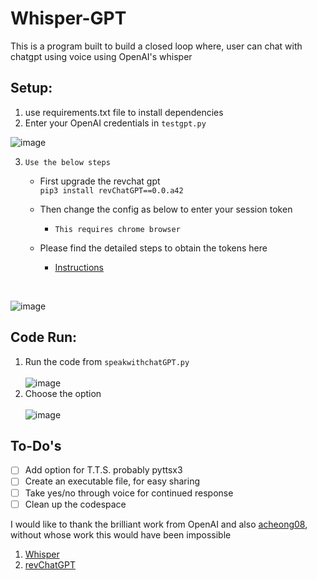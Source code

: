 # Whisper-GPT
This is a program built to build a closed loop where, user can chat with chatgpt using voice using OpenAI's whisper <br>

## Setup:

1) use requirements.txt file to install dependencies
2) Enter your OpenAI credentials in `testgpt.py` <br> 

![image](https://user-images.githubusercontent.com/48201939/206890929-4f77219f-7089-454b-bceb-eb04c3afef42.png)

3) ` Use the below steps `
   * First upgrade the revchat gpt <br> 
   `pip3 install revChatGPT==0.0.a42`
   
   * Then change the config as below  to enter your session token <br>
      - `This requires chrome browser`
   * Please find the detailed steps to obtain the tokens here<br> 
     - [Instructions](https://github.com/acheong08/ChatGPT/wiki/Setup)
      
<br>

![image](https://user-images.githubusercontent.com/48201939/207210973-dba7f6be-7296-406d-84b9-c6078081aab4.png)



## Code Run:
1) Run the code from `speakwithchatGPT.py` <br> <br>
![image](https://user-images.githubusercontent.com/48201939/206890429-a6583e75-8a83-462b-a529-79d76ae48161.png)
2) Choose the option <br> <br>
![image](https://user-images.githubusercontent.com/48201939/206890476-0e8d5671-5139-498b-b9b8-3202792f1eff.png)


## To-Do's
- [ ] Add option for T.T.S. probably pyttsx3
- [ ] Create an executable file, for easy sharing
- [ ] Take yes/no through voice for continued response
- [ ] Clean up the codespace

I would like to thank the brilliant work from OpenAI and also [acheong08](https://github.com/acheong08), without whose work this would have been impossible <br>
1) [Whisper](https://github.com/openai/whisper)
2) [revChatGPT](https://github.com/acheong08/ChatGPT)

